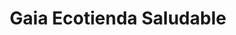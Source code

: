 ---
title: "Gaia Ecotienda Saludable"
url: /surquillo/gaia-ecotienda-saludable/
shop: alimentación sana
---
